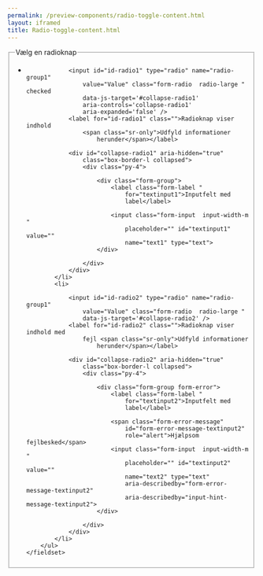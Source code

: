 ```yaml
--- 
permalink: /preview-components/radio-toggle-content.html
layout: iframed 
title: Radio-toggle-content.html
---
```

<div class="container js-radio-toggle-group">
    <fieldset>
        <legend class="h4">Vælg en radioknap</legend>
        <ul class="nobullet-list">
            <li>

                <input id="id-radio1" type="radio" name="radio-group1"
                    value="Value" class="form-radio  radio-large " checked
                    data-js-target='#collapse-radio1'
                    aria-controls='collapse-radio1'
                    aria-expanded='false' />
                <label for="id-radio1" class="">Radioknap viser indhold
                    <span class="sr-only">Udfyld informationer
                        herunder</span></label>

                <div id="collapse-radio1" aria-hidden="true"
                    class="box-border-l collapsed">
                    <div class="py-4">

                        <div class="form-group">
                            <label class="form-label "
                                for="textinput1">Inputfelt med
                                label</label>

                            <input class="form-input  input-width-m "
                                placeholder="" id="textinput1" value=""
                                name="text1" type="text">
                        </div>

                    </div>
                </div>
            </li>
            <li>

                <input id="id-radio2" type="radio" name="radio-group1"
                    value="Value" class="form-radio  radio-large "
                    data-js-target='#collapse-radio2' />
                <label for="id-radio2" class="">Radioknap viser indhold med
                    fejl <span class="sr-only">Udfyld informationer
                        herunder</span></label>

                <div id="collapse-radio2" aria-hidden="true"
                    class="box-border-l collapsed">
                    <div class="py-4">

                        <div class="form-group form-error">
                            <label class="form-label "
                                for="textinput2">Inputfelt med
                                label</label>

                            <span class="form-error-message"
                                id="form-error-message-textinput2"
                                role="alert">Hjælpsom fejlbesked</span>
                            <input class="form-input  input-width-m "
                                placeholder="" id="textinput2" value=""
                                name="text2" type="text"
                                aria-describedby="form-error-message-textinput2"
                                aria-describedby="input-hint-message-textinput2">
                        </div>

                    </div>
                </div>
            </li>
        </ul>
    </fieldset>
</div>